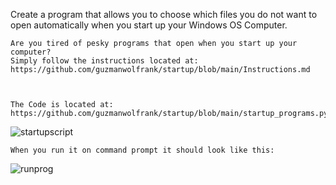 Create a program that allows you to choose which files you do not want to open automatically when you start up your Windows OS Computer.


    Are you tired of pesky programs that open when you start up your computer? 
    Simply follow the instructions located at:  https://github.com/guzmanwolfrank/startup/blob/main/Instructions.md



    The Code is located at: https://github.com/guzmanwolfrank/startup/blob/main/startup_programs.py
   ![startupscript](https://user-images.githubusercontent.com/29739578/229172981-32b4bfd5-ddf4-4bdf-bfb0-e176160444a4.jpg)



    When you run it on command prompt it should look like this: 
   ![runprog](https://user-images.githubusercontent.com/29739578/229173025-95577ed1-678b-4e2f-9af2-c102852be1d1.jpg)
